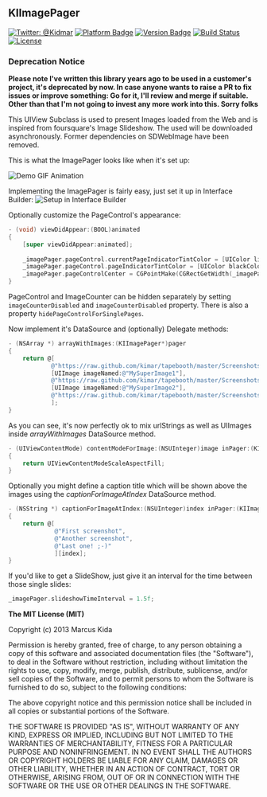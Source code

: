 ## KIImagePager 

[![Twitter: @Kidmar](https://img.shields.io/badge/contact-@Kidmar-blue.svg?style=flat)](https://twitter.com/Kidmar)
[![Platform Badge](https://cocoapod-badges.herokuapp.com/p/KIImagePager/badge.png)](https://cocoapod-badges.herokuapp.com/p/KIImagePager/badge.png) [![Version Badge](https://cocoapod-badges.herokuapp.com/v/KIImagePager/badge.png)](https://cocoapod-badges.herokuapp.com/v/KIImagePager/badge.png) [![Build Status](https://travis-ci.org/kimar/KIImagePager.png)](https://travis-ci.org/kimar/KIImagePager) [![License](https://go-shields.herokuapp.com/license-MIT-blue.png)](http://opensource.org/licenses/MIT)

### Deprecation Notice

**Please note I've written this library years ago to be used in a customer's project, it's deprecated by now. In case anyone wants to raise a PR to fix issues or improve something: Go for it, I'll review and merge if suitable. Other than that I'm not going to invest any more work into this. Sorry folks**

This UIView Subclass is used to present Images loaded from the Web and is inspired from foursquare's Image Slideshow. The used will be downloaded asynchronously. Former dependencies on SDWebImage have been removed.

This is what the ImagePager looks like when it's set up:

![Demo GIF Animation](https://blog.kida.io/screenshots/kiimagepager/demo.gif)

Implementing the ImagePager is fairly easy, just set it up in Interface Builder:
![Setup in Interface Builder](https://blog.kida.io/screenshots/kiimagepager/ibsetup_xcode5.png)

Optionally customize the PageControl's appearance:

```objective-c
- (void) viewDidAppear:(BOOL)animated
{
    [super viewDidAppear:animated];
    
    _imagePager.pageControl.currentPageIndicatorTintColor = [UIColor lightGrayColor];
    _imagePager.pageControl.pageIndicatorTintColor = [UIColor blackColor];
    _imagePager.pageControlCenter = CGPointMake(CGRectGetWidth(_imagePager.frame) / 2, CGRectGetHeight(_imagePager.frame) - 42);
}
```

PageControl and ImageCounter can be hidden separately by setting ``imageCounterDisabled`` and ``imageCounterDisabled`` property. There is also a property ``hidePageControlForSinglePages``.

Now implement it's DataSource and (optionally) Delegate methods:

```objective-c
- (NSArray *) arrayWithImages:(KIImagePager*)pager
{
    return @[
            @"https://raw.github.com/kimar/tapebooth/master/Screenshots/Screen1.png",
            [UIImage imageNamed:@"MySuperImage1"],
            @"https://raw.github.com/kimar/tapebooth/master/Screenshots/Screen2.png",
            [UIImage imageNamed:@"MySuperImage2"],
            @"https://raw.github.com/kimar/tapebooth/master/Screenshots/Screen3.png"
            ];
}
```

As you can see, it's now perfectly ok to mix urlStrings as well as UIImages inside *arrayWithImages* DataSource method.

```objective-c
- (UIViewContentMode) contentModeForImage:(NSUInteger)image inPager:(KIImagePager*)pager
{
    return UIViewContentModeScaleAspectFill;
}
```

Optionally you might define a caption title which will be shown above the images using the *captionForImageAtIndex* DataSource method.
```objective-c
- (NSString *) captionForImageAtIndex:(NSUInteger)index inPager:(KIImagePager*)pager
{
    return @[
             @"First screenshot",
             @"Another screenshot",
             @"Last one! ;-)"
             ][index];
}
```

If you'd like to get a SlideShow, just give it an interval for the time between those single slides:
```objective-c
_imagePager.slideshowTimeInterval = 1.5f;
```


**The MIT License (MIT)**

Copyright (c) 2013 Marcus Kida

Permission is hereby granted, free of charge, to any person obtaining a copy of this software and associated documentation files (the "Software"), to deal in the Software without restriction, including without limitation the rights to use, copy, modify, merge, publish, distribute, sublicense, and/or sell copies of the Software, and to permit persons to whom the Software is furnished to do so, subject to the following conditions:

The above copyright notice and this permission notice shall be included in all copies or substantial portions of the Software.

THE SOFTWARE IS PROVIDED "AS IS", WITHOUT WARRANTY OF ANY KIND, EXPRESS OR IMPLIED, INCLUDING BUT NOT LIMITED TO THE WARRANTIES OF MERCHANTABILITY, FITNESS FOR A PARTICULAR PURPOSE AND NONINFRINGEMENT. IN NO EVENT SHALL THE AUTHORS OR COPYRIGHT HOLDERS BE LIABLE FOR ANY CLAIM, DAMAGES OR OTHER LIABILITY, WHETHER IN AN ACTION OF CONTRACT, TORT OR OTHERWISE, ARISING FROM, OUT OF OR IN CONNECTION WITH THE SOFTWARE OR THE USE OR OTHER DEALINGS IN THE SOFTWARE.
